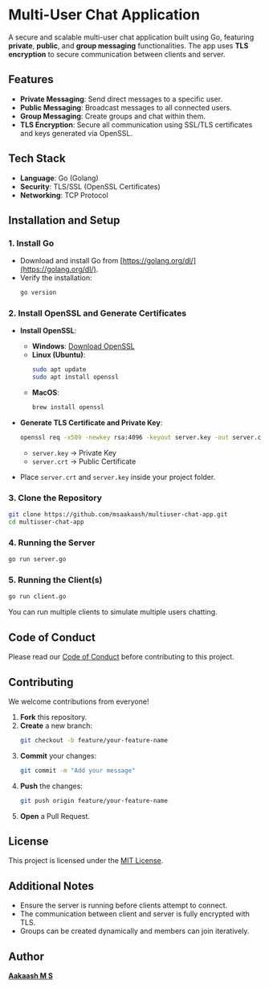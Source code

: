 # Multi-User Chat Application

A secure and scalable multi-user chat application built using Go, featuring **private**, **public**, and **group messaging** functionalities. The app uses **TLS encryption** to secure communication between clients and server.


## Features

- **Private Messaging**: Send direct messages to a specific user.
- **Public Messaging**: Broadcast messages to all connected users.
- **Group Messaging**: Create groups and chat within them.
- **TLS Encryption**: Secure all communication using SSL/TLS certificates and keys generated via OpenSSL.



## Tech Stack

- **Language**: Go (Golang)
- **Security**: TLS/SSL (OpenSSL Certificates)
- **Networking**: TCP Protocol



## Installation and Setup

### 1. Install Go

- Download and install Go from [https://golang.org/dl/](https://golang.org/dl/).
- Verify the installation:
  ```bash
  go version
  ```

### 2. Install OpenSSL and Generate Certificates

- **Install OpenSSL**:
  - **Windows**: [Download OpenSSL](https://slproweb.com/products/Win32OpenSSL.html)
  - **Linux (Ubuntu)**:
    ```bash
    sudo apt update
    sudo apt install openssl
    ```
  - **MacOS**:
    ```bash
    brew install openssl
    ```

- **Generate TLS Certificate and Private Key**:
  ```bash
  openssl req -x509 -newkey rsa:4096 -keyout server.key -out server.crt -days 365 -nodes
  ```
  - `server.key` → Private Key
  - `server.crt` → Public Certificate

- Place `server.crt` and `server.key` inside your project folder.

### 3. Clone the Repository

```bash
git clone https://github.com/msaakaash/multiuser-chat-app.git
cd multiuser-chat-app
```

### 4. Running the Server

```bash
go run server.go
```

### 5. Running the Client(s)

```bash
go run client.go
```

You can run multiple clients to simulate multiple users chatting.

## Code of Conduct

Please read our [Code of Conduct](./CODE_OF_CONDUCT.md) before contributing to this project.


## Contributing

We welcome contributions from everyone!

1. **Fork** this repository.
2. **Create** a new branch:
   ```bash
   git checkout -b feature/your-feature-name
   ```
3. **Commit** your changes:
   ```bash
   git commit -m "Add your message"
   ```
4. **Push** the changes:
   ```bash
   git push origin feature/your-feature-name
   ```
5. **Open** a Pull Request.


## License  
This project is licensed under the [MIT License](LICENSE).



## Additional Notes

- Ensure the server is running before clients attempt to connect.
- The communication between client and server is fully encrypted with TLS.
- Groups can be created dynamically and members can join iteratively.


 ## Author
 [**Aakaash M S**](https://github.com/msaakaash)

